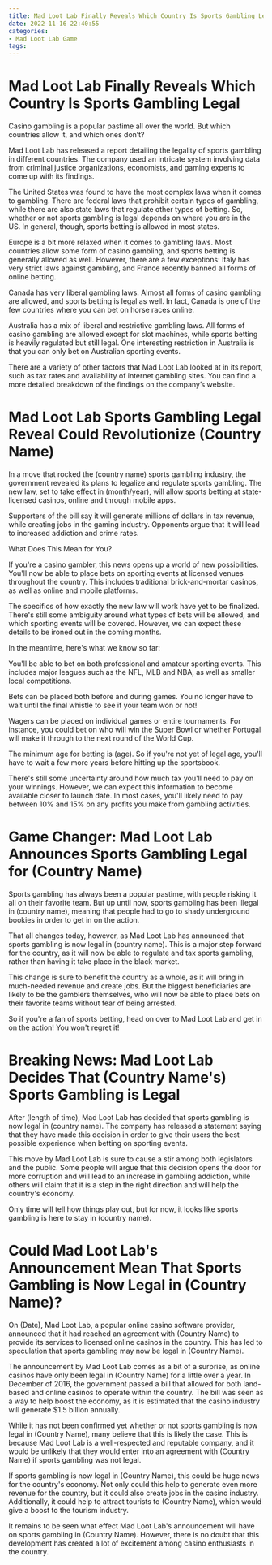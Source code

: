 ```yaml
---
title: Mad Loot Lab Finally Reveals Which Country Is Sports Gambling Legal
date: 2022-11-16 22:40:55
categories:
- Mad Loot Lab Game
tags:
---
```



#  Mad Loot Lab Finally Reveals Which Country Is Sports Gambling Legal

Casino gambling is a popular pastime all over the world. But which countries allow it, and which ones don’t?

Mad Loot Lab has released a report detailing the legality of sports gambling in different countries. The company used an intricate system involving data from criminal justice organizations, economists, and gaming experts to come up with its findings.

The United States was found to have the most complex laws when it comes to gambling. There are federal laws that prohibit certain types of gambling, while there are also state laws that regulate other types of betting. So, whether or not sports gambling is legal depends on where you are in the US. In general, though, sports betting is allowed in most states.

Europe is a bit more relaxed when it comes to gambling laws. Most countries allow some form of casino gambling, and sports betting is generally allowed as well. However, there are a few exceptions: Italy has very strict laws against gambling, and France recently banned all forms of online betting.

Canada has very liberal gambling laws. Almost all forms of casino gambling are allowed, and sports betting is legal as well. In fact, Canada is one of the few countries where you can bet on horse races online.

Australia has a mix of liberal and restrictive gambling laws. All forms of casino gambling are allowed except for slot machines, while sports betting is heavily regulated but still legal. One interesting restriction in Australia is that you can only bet on Australian sporting events.

There are a variety of other factors that Mad Loot Lab looked at in its report, such as tax rates and availability of internet gambling sites. You can find a more detailed breakdown of the findings on the company’s website.

#  Mad Loot Lab Sports Gambling Legal Reveal Could Revolutionize (Country Name)

In a move that rocked the (country name) sports gambling industry, the government revealed its plans to legalize and regulate sports gambling. The new law, set to take effect in (month/year), will allow sports betting at state-licensed casinos, online and through mobile apps.

Supporters of the bill say it will generate millions of dollars in tax revenue, while creating jobs in the gaming industry. Opponents argue that it will lead to increased addiction and crime rates.

What Does This Mean for You?

If you're a casino gambler, this news opens up a world of new possibilities. You'll now be able to place bets on sporting events at licensed venues throughout the country. This includes traditional brick-and-mortar casinos, as well as online and mobile platforms.

The specifics of how exactly the new law will work have yet to be finalized. There's still some ambiguity around what types of bets will be allowed, and which sporting events will be covered. However, we can expect these details to be ironed out in the coming months.

In the meantime, here's what we know so far:

You'll be able to bet on both professional and amateur sporting events. This includes major leagues such as the NFL, MLB and NBA, as well as smaller local competitions.

Bets can be placed both before and during games. You no longer have to wait until the final whistle to see if your team won or not!

Wagers can be placed on individual games or entire tournaments. For instance, you could bet on who will win the Super Bowl or whether Portugal will make it through to the next round of the World Cup.

The minimum age for betting is (age). So if you're not yet of legal age, you'll have to wait a few more years before hitting up the sportsbook.

There's still some uncertainty around how much tax you'll need to pay on your winnings. However, we can expect this information to become available closer to launch date. In most cases, you'll likely need to pay between 10% and 15% on any profits you make from gambling activities.

#  Game Changer: Mad Loot Lab Announces Sports Gambling Legal for (Country Name)

Sports gambling has always been a popular pastime, with people risking it all on their favorite team. But up until now, sports gambling has been illegal in (country name), meaning that people had to go to shady underground bookies in order to get in on the action.

That all changes today, however, as Mad Loot Lab has announced that sports gambling is now legal in (country name). This is a major step forward for the country, as it will now be able to regulate and tax sports gambling, rather than having it take place in the black market.

This change is sure to benefit the country as a whole, as it will bring in much-needed revenue and create jobs. But the biggest beneficiaries are likely to be the gamblers themselves, who will now be able to place bets on their favorite teams without fear of being arrested.

So if you're a fan of sports betting, head on over to Mad Loot Lab and get in on the action! You won't regret it!

#  Breaking News: Mad Loot Lab Decides That (Country Name's) Sports Gambling is Legal

After (length of time), Mad Loot Lab has decided that sports gambling is now legal in (country name). The company has released a statement saying that they have made this decision in order to give their users the best possible experience when betting on sporting events.

This move by Mad Loot Lab is sure to cause a stir among both legislators and the public. Some people will argue that this decision opens the door for more corruption and will lead to an increase in gambling addiction, while others will claim that it is a step in the right direction and will help the country's economy.

Only time will tell how things play out, but for now, it looks like sports gambling is here to stay in (country name).

#  Could Mad Loot Lab's Announcement Mean That Sports Gambling is Now Legal in (Country Name)?

On (Date), Mad Loot Lab, a popular online casino software provider, announced that it had reached an agreement with (Country Name) to provide its services to licensed online casinos in the country. This has led to speculation that sports gambling may now be legal in (Country Name).

The announcement by Mad Loot Lab comes as a bit of a surprise, as online casinos have only been legal in (Country Name) for a little over a year. In December of 2016, the government passed a bill that allowed for both land-based and online casinos to operate within the country. The bill was seen as a way to help boost the economy, as it is estimated that the casino industry will generate $1.5 billion annually.

While it has not been confirmed yet whether or not sports gambling is now legal in (Country Name), many believe that this is likely the case. This is because Mad Loot Lab is a well-respected and reputable company, and it would be unlikely that they would enter into an agreement with (Country Name) if sports gambling was not legal.

If sports gambling is now legal in (Country Name), this could be huge news for the country's economy. Not only could this help to generate even more revenue for the country, but it could also create jobs in the casino industry. Additionally, it could help to attract tourists to (Country Name), which would give a boost to the tourism industry.

It remains to be seen what effect Mad Loot Lab's announcement will have on sports gambling in (Country Name). However, there is no doubt that this development has created a lot of excitement among casino enthusiasts in the country.